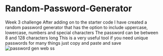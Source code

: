 # Random-Password-Generator
Week 3 challenge
After adding on to the starter code
I have created a random password generator that has the option to include uppercase, lowercase, numbers and special characters
The password can be between 8 and 128 characters long
This is a very useful tool if you need unique passwords for many things
just copy and paste and save
![password gen web ss](https://user-images.githubusercontent.com/111203105/191165248-eb6a6cbf-aafc-430f-a4bd-48da77e6eb75.png)

